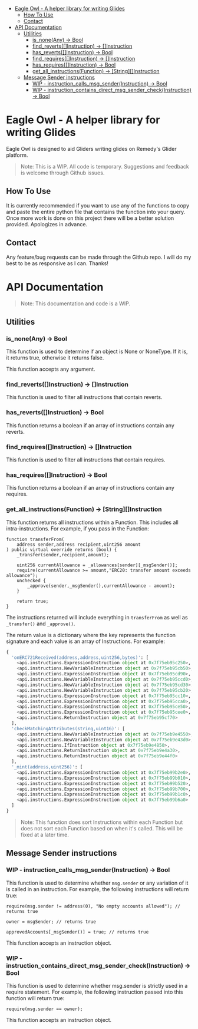 
- [Eagle Owl - A helper library for writing Glides](#eagle-owl---a-helper-library-for-writing-glides)
  - [How To Use](#how-to-use)
  - [Contact](#contact)
- [API Documentation](#api-documentation)
  - [Utilities](#utilities)
    - [is\_none(Any) -\> Bool](#is_noneany---bool)
    - [find\_reverts(\[\]Instruction) -\> \[\]Instruction](#find_revertsinstruction---instruction)
    - [has\_reverts(\[\]Instruction) -\> Bool](#has_revertsinstruction---bool)
    - [find\_requires(\[\]Instruction) -\> \[\]Instruction](#find_requiresinstruction---instruction)
    - [has\_requires(\[\]Instruction) -\> Bool](#has_requiresinstruction---bool)
    - [get\_all\_instructions(Function) -\> \[String\]\[\]Instruction](#get_all_instructionsfunction---stringinstruction)
  - [Message Sender instructions](#message-sender-instructions)
    - [WIP - instruction\_calls\_msg\_sender(Instruction) -\> Bool](#wip---instruction_calls_msg_senderinstruction---bool)
    - [WIP - instruction\_contains\_direct\_msg\_sender\_check(Instruction) -\> Bool](#wip---instruction_contains_direct_msg_sender_checkinstruction---bool)

# Eagle Owl - A helper library for writing Glides

Eagle Owl is designed to aid Gliders writing glides on Remedy's Glider platform.

> Note: This is a WIP. All code is temporary. Suggestions and feedback is welcome through Github issues.

## How To Use 

It is currently recommended if you want to use any of the functions to copy and paste the entire python file that contains the function into your query. Once more work is done on this project there will be a better solution provided. Apologizes in advance.

## Contact

Any feature/bug requests can be made through the Github repo. I will do my best to be as responsive as I can. Thanks!

# API Documentation

> Note: This documentation and code is a WIP.

## Utilities

### is_none(Any) -> Bool

This function is used to determine if an object is None or NoneType. If it is, it returns true, otherwise it returns false.

This function accepts any argument.

### find_reverts([]Instruction) -> []Instruction

This function is used to filter all instructions that contain reverts.


### has_reverts([]Instruction) -> Bool

This function returns a boolean if an array of instructions contain any reverts.


### find_requires([]Instruction) -> []Instruction

This function is used to filter all instructions that contain requires.


### has_requires([]Instruction) -> Bool

This function returns a boolean if an array of instructions contain any requires.

### get_all_instructions(Function) -> [String][]Instruction

This function returns all instructions within a Function. This includes all intra-instructions. For example, if you pass in the Function:

```solidity
function transferFrom(
    address sender,address recipient,uint256 amount
) public virtual override returns (bool) {
    _transfer(sender,recipient,amount);

    uint256 currentAllowance = _allowances[sender][_msgSender()];
    require(currentAllowance >= amount,"ERC20: transfer amount exceeds allowance");
    unchecked {
        _approve(sender,_msgSender(),currentAllowance - amount);
    }

    return true;
}
```

The instructions returned will include everything in `transferFrom` as well as `_transfer()` and `_approve()`.

The return value is a dictionary where the key represents the function signature and each value is an array of Instructions. For example:

```python
{
  'onERC721Received(address,address,uint256,bytes)': [
    <api.instructions.ExpressionInstruction object at 0x7f75eb95c250>, 
    <api.instructions.NewVariableInstruction object at 0x7f75eb95cb50>, 
    <api.instructions.ExpressionInstruction object at 0x7f75eb95cd90>, 
    <api.instructions.NewVariableInstruction object at 0x7f75eb95ccd0>, 
    <api.instructions.NewVariableInstruction object at 0x7f75eb95cd30>, 
    <api.instructions.NewVariableInstruction object at 0x7f75eb95cb20>, 
    <api.instructions.ExpressionInstruction object at 0x7f75eb95cc10>, 
    <api.instructions.ExpressionInstruction object at 0x7f75eb95cca0>, 
    <api.instructions.ExpressionInstruction object at 0x7f75eb95ce50>, 
    <api.instructions.ExpressionInstruction object at 0x7f75eb95cee0>, 
    <api.instructions.ReturnInstruction object at 0x7f75eb95cf70>
  ], 
  'checkMatchingAttributes(string,uint16)': [
    <api.instructions.NewVariableInstruction object at 0x7f75eb9e4550>, 
    <api.instructions.NewVariableInstruction object at 0x7f75eb9e43d0>, 
    <api.instructions.IfInstruction object at 0x7f75eb9e4850>, 
    <api.instructions.ReturnInstruction object at 0x7f75eb9e4a30>, 
    <api.instructions.ReturnInstruction object at 0x7f75eb9e44f0>
  ],
  '_mint(address,uint256)': [
    <api.instructions.ExpressionInstruction object at 0x7f75eb99b2e0>, 
    <api.instructions.ExpressionInstruction object at 0x7f75eb99b010>, 
    <api.instructions.ExpressionInstruction object at 0x7f75eb99b520>, 
    <api.instructions.ExpressionInstruction object at 0x7f75eb99b700>, 
    <api.instructions.ExpressionInstruction object at 0x7f75eb99b1c0>, 
    <api.instructions.ExpressionInstruction object at 0x7f75eb99b6a0>
  ]
}
```

> Note: This function does sort Instructions within each Function but does not sort each Function based on when it's called. This will be fixed at a later time.




## Message Sender instructions

### WIP - instruction_calls_msg_sender(Instruction) -> Bool

This function is used to determine whether `msg.sender` or any variation of it is called in an instruction. For example, the following instructions will return true:

```solidity
require(msg.sender != address(0), "No empty accounts allowed"); // returns true

owner = msgSender; // returns true

approvedAccounts[_msgSender()] = true; // returns true

```

This function accepts an instruction object.


### WIP - instruction_contains_direct_msg_sender_check(Instruction) -> Bool

This function is used to determine whether msg.sender is strictly used in a require statement. For example, the following instruction passed into this function will return true:

```solidity
require(msg.sender == owner);
```

This function accepts an instruction object.

